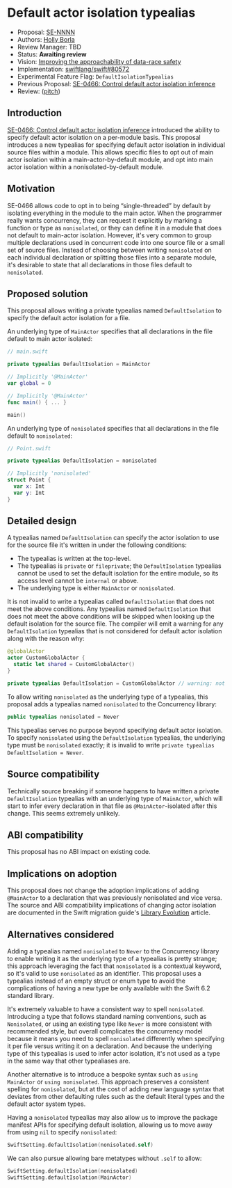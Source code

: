 # Default actor isolation typealias

* Proposal: [SE-NNNN](NNNN-default-isolation-typealias.md)
* Authors: [Holly Borla](https://github.com/hborla)
* Review Manager: TBD
* Status: **Awaiting review**
* Vision: [Improving the approachability of data-race safety](/visions/approachable-concurrency.md)
* Implementation: [swiftlang/swift#80572](https://github.com/swiftlang/swift/pull/80572)
* Experimental Feature Flag: `DefaultIsolationTypealias`
* Previous Proposal: [SE-0466: Control default actor isolation inference][SE-0466]
* Review: ([pitch](https://forums.swift.org/t/pitch-a-typealias-for-per-file-default-actor-isolation/79150))

## Introduction

[SE-0466: Control default actor isolation inference][SE-0466] introduced the ability to specify default actor isolation on a per-module basis. This proposal introduces a new typealias for specifying default actor isolation in individual source files within a module. This allows specific files to opt out of main actor isolation within a main-actor-by-default module, and opt into main actor isolation within a nonisolated-by-default module.

## Motivation

SE-0466 allows code to opt in to being “single-threaded” by default by isolating everything in the module to the main actor. When the programmer really wants concurrency, they can request it explicitly by marking a function or type as `nonisolated`, or they can define it in a module that does not default to main-actor isolation. However, it's very common to group multiple declarations used in concurrent code into one source file or a small set of source files. Instead of choosing between writing `nonisolated` on each individual declaration or splitting those files into a separate module, it's desirable to state that all declarations in those files default to `nonisolated`.

## Proposed solution

This proposal allows writing a private typealias named `DefaultIsolation` to specify the default actor isolation for a file.

An underlying type of `MainActor` specifies that all declarations in the file default to main actor isolated:

```swift
// main.swift

private typealias DefaultIsolation = MainActor

// Implicitly '@MainActor'
var global = 0

// Implicitly '@MainActor'
func main() { ... }

main()
```

An underlying type of `nonisolated` specifies that all declarations in the file default to `nonisolated`:

```swift
// Point.swift

private typealias DefaultIsolation = nonisolated

// Implicitly 'nonisolated'
struct Point {
  var x: Int
  var y: Int
}
```

## Detailed design

 A typealias named `DefaultIsolation` can specify the actor isolation to use for the source file it's written in under the following conditions:

* The typealias is written at the top-level.
* The typealias is `private` or `fileprivate`; the `DefaultIsolation` typealias cannot be used to set the default isolation for the entire module, so its access level cannot be `internal` or above.
* The underlying type is either `MainActor` or `nonisolated`.

 It is not invalid to write a typealias called `DefaultIsolation` that does not meet the above conditions. Any typealias named `DefaultIsolation` that does not meet the above conditions will be skipped when looking up the default isolation for the source file. The compiler will emit a warning for any `DefaultIsolation` typealias that is not considered for default actor isolation along with the reason why:

```swift
@globalActor
actor CustomGlobalActor {
  static let shared = CustomGlobalActor()
}

private typealias DefaultIsolation = CustomGlobalActor // warning: not used for default actor isolation
```

To allow writing `nonisolated` as the underlying type of a typealias, this proposal adds a typealias named `nonisolated` to the Concurrency library:

```swift
public typealias nonisolated = Never
```

This typealias serves no purpose beyond specifying default actor isolation. To specify `nonisolated` using the `DefaultIsolation` typealias, the underlying type must be `nonisolated` exactly; it is invalid to write `private typealias DefaultIsolation = Never`.

## Source compatibility

Technically source breaking if someone happens to have written a private `DefaultIsolation` typealias with an underlying type of `MainActor`, which will start to infer every declaration in that file as `@MainActor`-isolated after this change. This seems extremely unlikely.

## ABI compatibility

This proposal has no ABI impact on existing code.

## Implications on adoption

This proposal does not change the adoption implications of adding `@MainActor` to a declaration that was previously nonisolated and vice versa. The source and ABI compatibility implications of changing actor isolation are documented in the Swift migration guide's [Library Evolution](https://github.com/apple/swift-migration-guide/blob/29d6e889e3bd43c42fe38a5c3f612141c7cefdf7/Guide.docc/LibraryEvolution.md#main-actor-annotations) article.

## Alternatives considered

Adding a typealias named `nonisolated` to `Never` to the Concurrency library to enable writing it as the underlying type of a typealias is pretty strange; this approach leveraging the fact that `nonisolated` is a contextual keyword, so it's valid to use `nonisolated` as an identifier. This proposal uses a typealias instead of an empty struct or enum type to avoid the complications of having a new type be only available with the Swift 6.2 standard library.

It's extremely valuable to have a consistent way to spell `nonisolated`. Introducing a type that follows standard naming conventions, such as `Nonisolated`, or using an existing type like `Never` is more consistent with recommended style, but overall complicates the concurrency model because it means you need to spell `nonisolated` differently when specifying it per file versus writing it on a declaration. And because the underlying type of this typealias is used to infer actor isolation, it's not used as a type in the same way that other typealiases are.

Another alternative is to introduce a bespoke syntax such as `using MainActor` or `using nonisolated`. This approach preserves a consistent spelling for `nonisolated`, but at the cost of adding new language syntax that deviates from other defaulting rules such as the default literal types and the default actor system types.

Having a `nonisolated` typealias may also allow us to improve the package manifest APIs for specifying default isolation, allowing us to move away from using `nil` to specify `nonisolated`:

```swift
SwiftSetting.defaultIsolation(nonisolated.self)
```

We can also pursue allowing bare metatypes without `.self` to allow:

```swift
SwiftSetting.defaultIsolation(nonisolated)
SwiftSetting.defaultIsolation(MainActor)
```

[SE-0466]: /proposals/0466-control-default-actor-isolation.md